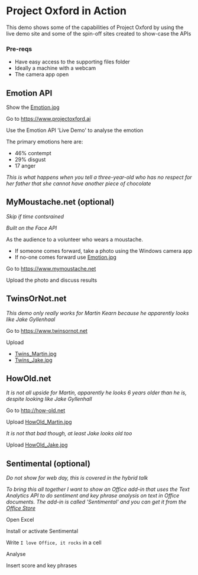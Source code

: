 
# Project Oxford in Action
This demo shows some of the capabilities of Project Oxford by using the live demo site and some of the spin-off sites created to show-case the APIs

### Pre-reqs
* Have easy access to the supporting files folder
* Ideally a machine with a webcam
* The camera app open

## Emotion API
Show the [Emotion.jpg](https://github.com/martinkearn/Content/blob/master/Demos/Project%20Oxford/Supporting%20Files/Emotion.jpg)

Go to <https://www.projectoxford.ai>

Use the Emotion API 'Live Demo' to analyse the emotion

The primary emotions here are:
* 46% contempt
* 29% disgust
* 17 anger

_This is what happens when you tell a three-year-old who has no respect for her father that she cannot have another piece of chocolate_

## MyMoustache.net (optional)
*Skip if time contsrained*

_Built on the Face API_

As the audience to a volunteer who wears a moustache.
* If someone comes forward, take a photo using the Windows camera app
* If no-one comes forward use [Emotion.jpg](https://github.com/martinkearn/Content/blob/master/Demos/Project%20Oxford/Supporting%20Files/Moustache1.jpg)

Go to <https://www.mymoustache.net>

Upload the photo and discuss results

## TwinsOrNot.net
_This demo only really works for Martin Kearn because he apparently looks like Jake Gyllenhaal_

Go to <https://www.twinsornot.net>

Upload
*  [Twins_Martin.jpg](https://github.com/martinkearn/Content/blob/master/Demos/Project%20Oxford/Supporting%20Files/Twins_Martin.jpg)
*  [Twins_Jake.jpg ](https://github.com/martinkearn/Content/blob/master/Demos/Project%20Oxford/Supporting%20Files/Twins_Jake.jpg)

## HowOld.net
_It is not all upside for Martin, apparently he looks 6 years older than he is, despite looking like Jake Gyllenhall_

Go to <http://how-old.net>

Upload [HowOld_Martin.jpg](https://github.com/martinkearn/Content/blob/master/Demos/Project%20Oxford/Supporting%20Files/HowOld_Martin.jpg)

_It is not that bad though, at least Jake looks old too_

Upload [HowOld_Jake.jpg](https://github.com/martinkearn/Content/blob/master/Demos/Project%20Oxford/Supporting%20Files/HowOld_Jake.jpg)

## Sentimental (optional)
*Do not show for web day, this is covered in the hybrid talk*

_To bring this all together I want to show an Office add-in that uses the Text Analytics API to do sentiment and key phrase analysis on text in Office documents. The add-in is called 'Sentimental' and you can get it from the [Office Store](https://store.office.com/sentimental-WA104379510.aspx?assetid=WA104379510&sourcecorrid=755ae580-2491-436f-8471-7888c38149d7&searchapppos=0)_

Open Excel

Install or activate Sentimental

Write `I love Office, it rocks` in a cell

Analyse

Insert score and key phrases